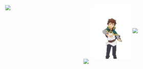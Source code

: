 <p align="center">
   
  
  <img align="left" width="35%" src ="https://github-readme-stats.vercel.app/api?username=fonchii&show_icons=true&count_private=true&theme=darcula&hide_border=true&hide=issues,contribs&hide_rank=true&bg_color=00000000">
  <img  align="center" width="25%"  src="kazuma.gif" />
  <img align="right "width="30%" src ="https://github-readme-stats.vercel.app/api/top-langs/?username=fonchii&layout=compact&hide_border=true&theme=darcula&bg_color=00000000&langs_count=6&hide=jupyter%20notebook,tex,css,php&exclude_repo=Pacman-AI">
   <br>
  <img src ="https://github-readme-streak-stats.herokuapp.com?user=fonchii&theme=darcula&hide_border=true&background=FFFFFF00" > 

  
 
</p>

